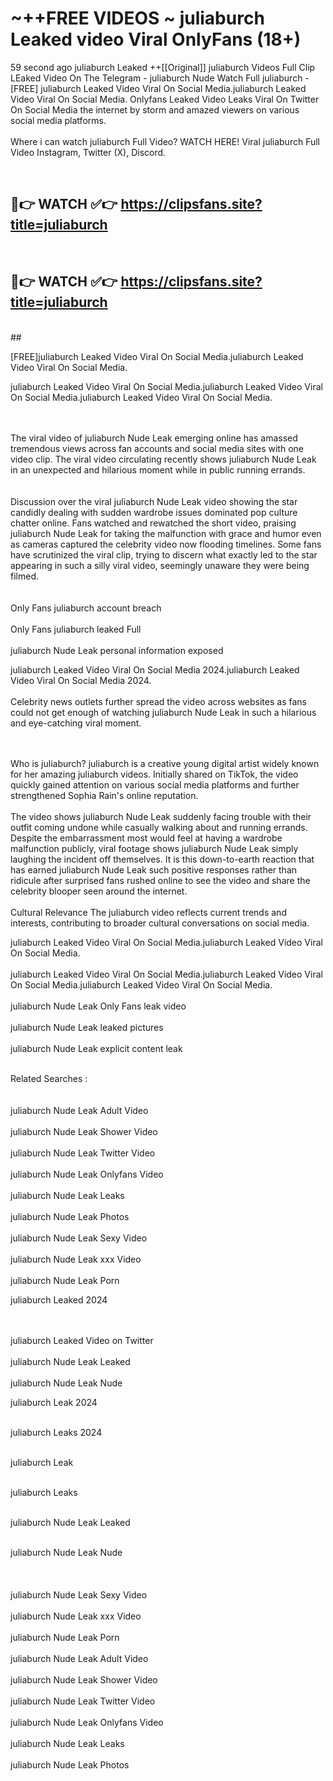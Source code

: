 # ~++FREE VIDEOS ~ juliaburch Leaked video Viral OnlyFans (18+)<br>


59 second ago juliaburch Leaked ++[[Original]] juliaburch Videos Full Clip LEaked Video On The Telegram  - juliaburch Nude  Watch Full juliaburch - [FREE] juliaburch Leaked Video Viral On Social Media.juliaburch Leaked Video Viral On Social Media.   Onlyfans Leaked Video Leaks Viral On Twitter On Social Media the internet by storm and amazed viewers on various social media platforms. <br><br>
Where i can watch juliaburch Full Video? WATCH HERE! Viral juliaburch Full Video Instagram, Twitter (X), Discord. <br>


 <br>

##  🔴👉 WATCH ✅👉  <a href="https://clipsfans.site?title=juliaburch&ref=git">https://clipsfans.site?title=juliaburch</a> <br>
  <br>

##  🔴👉 WATCH ✅👉  <a href="https://clipsfans.site?title=juliaburch&ref=git">https://clipsfans.site?title=juliaburch</a> <br>
  <br>
  ##



[FREE]juliaburch Leaked Video Viral On Social Media.juliaburch Leaked Video Viral On Social Media. <br>

juliaburch Leaked Video Viral On Social Media.juliaburch Leaked Video Viral On Social Media.juliaburch Leaked Video Viral On Social Media. <br>


  <br>

  <br>
The viral video of juliaburch Nude Leak emerging online has amassed tremendous views across fan accounts and social media sites with one video clip. The viral video circulating recently shows juliaburch Nude Leak in an unexpected and hilarious moment while in public running errands.<br>
<br>


<br>
Discussion over the viral juliaburch Nude Leak video showing the star candidly dealing with sudden wardrobe issues dominated pop culture chatter online. Fans watched and rewatched the short video, praising juliaburch Nude Leak for taking the malfunction with grace and humor even as cameras captured the celebrity video now flooding timelines. Some fans have scrutinized the viral clip, trying to discern what exactly led to the star appearing in such a silly viral video, seemingly unaware they were being filmed.<br>
<br>
<br> 
Only Fans juliaburch account breach<br>
<br>
Only Fans juliaburch leaked Full <br>
<br>
juliaburch Nude Leak personal information exposed<br>

juliaburch Leaked Video Viral On Social Media 2024.juliaburch Leaked Video Viral On Social Media 2024. <br>
<br>
Celebrity news outlets further spread the video across websites as fans could not get enough of watching juliaburch Nude Leak in such a hilarious and eye-catching viral moment.<br>
<br>

<br>
Who is juliaburch? juliaburch is a creative young digital artist widely known for her amazing juliaburch videos. Initially shared on TikTok, the video quickly gained attention on various social media platforms and further strengthened Sophia Rain's online reputation.<br>
<br>
The video shows juliaburch Nude Leak suddenly facing trouble with their outfit coming undone while casually walking about and running errands. Despite the embarrassment most would feel at having a wardrobe malfunction publicly, viral footage shows juliaburch Nude Leak simply laughing the incident off themselves. It is this down-to-earth reaction that has earned juliaburch Nude Leak such positive responses rather than ridicule after surprised fans rushed online to see the video and share the celebrity blooper seen around the internet.<br>
<br>
Cultural Relevance The juliaburch video reflects current trends and interests, contributing to broader cultural conversations on social media.<br>

juliaburch Leaked Video Viral On Social Media.juliaburch Leaked Video Viral On Social Media.<br>
<br>
juliaburch Leaked Video Viral On Social Media.juliaburch Leaked Video Viral On Social Media.juliaburch Leaked Video Viral On Social Media.<br>
<br>
juliaburch Nude Leak Only Fans leak video<br>
<br>
juliaburch Nude Leak leaked pictures<br>
<br>
juliaburch Nude Leak explicit content leak<br>


<br>
Related Searches :<br>
<br>

<br>
juliaburch Nude Leak Adult Video<br>
<br>
juliaburch Nude Leak Shower Video<br>
<br>
juliaburch Nude Leak Twitter Video<br>
<br>
juliaburch Nude Leak Onlyfans Video<br>
<br>
juliaburch Nude Leak Leaks<br>
<br>
juliaburch Nude Leak Photos<br>

<br>
juliaburch Nude Leak Sexy Video<br>
<br>
juliaburch Nude Leak xxx Video<br>
<br>
juliaburch Nude Leak Porn<br>

juliaburch  Leaked 2024 <br> <br>
<br>

juliaburch Leaked Video on Twitter <br>
<br>
juliaburch Nude Leak Leaked<br>
<br>
juliaburch Nude Leak Nude<br>


juliaburch  Leak 2024 <br> <br>



juliaburch  Leaks 2024 <br> <br>



 
juliaburch  Leak<br> <br>



juliaburch  Leaks<br> <br>


juliaburch Nude Leak Leaked<br> <br>

juliaburch Nude Leak Nude<br> <br>
<br> <br>
juliaburch Nude Leak Sexy Video
<br> <br>
juliaburch Nude Leak xxx Video
<br> <br>
juliaburch Nude Leak Porn
<br> <br>
juliaburch Nude Leak Adult Video
<br> <br>
juliaburch Nude Leak Shower Video
<br> <br>
juliaburch Nude Leak Twitter Video
<br> <br>
juliaburch Nude Leak Onlyfans Video
<br> <br>
juliaburch Nude Leak Leaks
<br> <br>
juliaburch Nude Leak Photos






</p>




 



</p>










